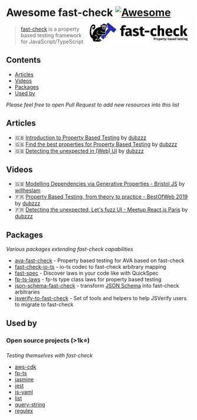 # Awesome fast-check [![Awesome](https://awesome.re/badge.svg)](https://awesome.re) [<img src="https://raw.githubusercontent.com/dubzzz/fast-check/master/logo/logo.png" width="280" align="right" alt="fast-check">](https://github.com/dubzzz/fast-check/)

> [fast-check](https://github.com/dubzzz/fast-check/) is a property based testing framework for JavaScript/TypeScript 

## Contents

- [Articles](#articles)
- [Videos](#videos)
- [Packages](#packages)
- [Used by](#used-by)

*Please feel free to open Pull Request to add new resources into this list*

## Articles

- 🇬🇧 [Introduction to Property Based Testing](https://medium.com/criteo-labs/introduction-to-property-based-testing-f5236229d237) by [dubzzz](https://github.com/dubzzz/)
- 🇬🇧 [Find the best properties for Property Based Testing](https://medium.com/@nicolasdubien/find-the-best-properties-for-property-based-testing-ee2ed9d442e1) by [dubzzz](https://github.com/dubzzz/)
- 🇬🇧 [Detecting the unexpected in (Web) UI](https://medium.com/criteo-labs/detecting-the-unexpected-in-web-ui-fuzzing-1f3822c8a3a5) by [dubzzz](https://github.com/dubzzz/)

## Videos

- 🇬🇧 [Modelling Dependencies via Generative Properties - Bristol JS](https://www.youtube.com/watch?v=ShlC4Ag2URI) by [willheslam](https://github.com/willheslam)
- 🇫🇷 [Property Based Testing, from theory to practice - BestOfWeb 2019](https://youtu.be/GigiViV-GFk) by [dubzzz](https://github.com/dubzzz/)
- 🇫🇷 [Detecting the unexpected, Let's fuzz UI - Meetup React.js Paris](https://www.youtube.com/watch?v=CiD0khq8uPs) by [dubzzz](https://github.com/dubzzz/)

## Packages

*Various packages extending fast-check capabilities*

- [ava-fast-check](https://github.com/dubzzz/ava-fast-check) - Property based testing for AVA based on fast-check
- [fast-check-io-ts](https://github.com/giogonzo/fast-check-io-ts) - io-ts codec to fast-check arbitrary mapping
- [fast-spec](https://github.com/dubzzz/fast-spec) - Discover laws in your code like with QuickSpec
- [fp-ts-laws](https://github.com/gcanti/fp-ts-laws) - fp-ts type class laws for property based testing
- [json-schema-fast-check](https://github.com/unmock/json-schema-fast-check) - transform [JSON Schema](https://json-schema.org) into fast-check arbitraries
- [jsverify-to-fast-check](https://github.com/dubzzz/jsverify-to-fast-check) - Set of tools and helpers to help JSVerify users to migrate to fast-check

## Used by

### Open source projects (>1k⭐)

*Testing themselves with fast-check*

- [aws-cdk](https://github.com/aws/aws-cdk)
- [fp-ts](https://github.com/gcanti/fp-ts)
- [jasmine](https://github.com/jasmine/jasmine)
- [jest](https://github.com/facebook/jest)
- [js-yaml](https://github.com/nodeca/js-yaml)
- [list](https://github.com/funkia/list)
- [query-string](https://github.com/sindresorhus/query-string)
- [regulex](https://github.com/CJex/regulex)
